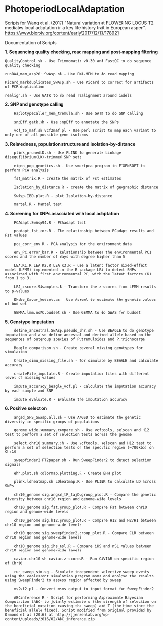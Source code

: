 # PhotoperiodLocalAdaptation
Scripts for Wang et al. (2017) "Natural variation at FLOWERING LOCUS T2 mediates local adaptation in a key life history trait in European aspen". https://www.biorxiv.org/content/early/2017/12/13/178921

Documentation of Scripts

<b>1. Sequencing quality checking, read mapping and post-mapping filtering</b>

    QualityControl.sh - Use Trimmomatic v0.30 and FastQC to do sequence quality checking

    runBWA_mem_asp201.SwAsp.sh - Use BWA-MEM to do read mapping

    Picard_markduplicates_SwAsp.sh - Use Picard to correct for artifacts of PCR duplication

    realign.sh - Use GATK to do read realignment around indels

<b>2. SNP and genotype calling</b>

        HaplotypeCaller_mem_tremula.sh - Use GATK to do SNP calling

        snpEff.gatk.sh - Use snpEff to annotate the SNPs

        vcf_to_maf.sh vcf2maf.pl - Use perl script to map each variant to only one of all possible gene isoforms

<b>3. Relatedness, population structure and isolation-by-distance</b>

        plink_prunedLD.sh - Use PLINK to generate Linkage-disequilibrium(LD)-trimmed SNP sets

        eigen_pop_genetics.sh - Use smartpca program in EIGENSOFT to perform PCA analysis

        fst_matrix.R - create the matrix of Fst estimates

        Isolation_by_distance.R - create the matrix of geographic distance

        SwAsp.IBD.plot.R - plot Isolation-by-distance

        mantel.R - Mantel test 

<b>4. Screening for SNPs associated with local adaptation</b>

        PCAdapt.SwAsp94.R - PCAadapt test

        pcadapt_fst_cor.R - The relationship between PCadapt results and Fst values

        pca_corr_env.R - PCA analysis for the environment data

        env_PC.error_bar.R - Relationship between the environmental PC1 scores and the number of days with degree higher than 5

        LEA.K1.R LEA.K2.R LEA.K3.R - use a latent factor mixed-effect model (LFMM) implemented in the R package LEA to detect SNPs associated with first environmental PC, with the latent factors (K) from 1 to 3.

        LEA_zscore.94samples.R - Transform the z-scores from LFMM results to p-values

        Ekebo_Savar_budset.as - Use Asreml to estimate the genetic values of bud set

        GEMMA.lmm.noPC.budset.sh - Use GEMMA to do GWAS for budset

<b>5. Genotype imputation</b>

        define_ancestral.SwAsp.pseudo_chr.sh - Use BEAGLE to do genotype imputation and also define ancestal and derived allele based on the sequences of outgroup species of P.tremuloides and P.trichocarpa

        Beagle_comparison.sh - Create several missing genotypes for simulation

        Create_simu_missing_file.sh - Tor simulate by BEAGLE and calculate accuracy

        createFile_imputate.R - Create imputation files with different level of missing values

        impute_accuracy_beagle_vcf.pl - Calculate the imputation accuracy by each sample and SNP

        impute_evaluate.R - Evaluate the imputation accuracy


<b>6. Positive selection</b>

        angsd_SFS_SwAsp.all.sh - Use ANGSD to estimate the genetic diversity in specific groups of populations

        genome_wide.summary.compare.sh - Use vcftools, selscan and H12 test to perform a set of selection tests across the genome

        select.chr10.summary.sh - Use vcftools, selscan and H12 test to perform a set of selection tests on the specific region (~700kbp) on Chr10

        sweepfinder2.FT2paper.sh - Run SweepFinder2 to detect selection signals

        ehh.plot.sh colormap.plotting.R - Create EHH plot

        plink.ldheatmap.sh LDheatmap.R - Use PLINK to calculate LD across SNPs

        chr10_genome.sig.angsd_tP_tajD.group_plot.R - Compare the genetic diversity between chr10 region and genome-wide levels

        chr10_genome.sig.fst.group_plot.R - Compare Fst between chr10 region and genome-wide levels

        chr10_genome.sig.h12.group_plot.R - Compare H12 and H2/H1 between chr10 region and genome-wide levels

        chr10_genome.sig.sweepfinder2.group_plot.R - Compare CLR between chr10 region and genome-wide levels

        chr10_genome.sig.ihs_nsl.R - Compare iHS and nSL values between chr10 region and genome-wide levels

        caviar.chr10.sh caviar.z-score.R - Run CAVIAR on specific region of Chr10

        run_sweep_sim.sg - Simulate independent selective sweep events using the coalescent simulation program msms and analyse the results using SweepFinder2 to assess region affected by sweep

        ms2sf2.pl - Convert msms output to input format for SweepFinder2

        ABCinference.R - Script for performing Approximate Bayesian Computation (ABC) to jointly estimate s (the strength of selection on the beneficial mutation causing the sweep) and T (the time since the beneficial allele fixed). Script modified from original provided by Ormond et al (2016) at http://jjensenlab.org/wp-content/uploads/2016/02/ABC_inference.zip

